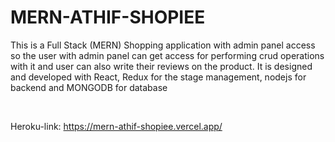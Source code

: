 # MERN-ATHIF-SHOPIEE
This is a Full Stack (MERN) Shopping application with admin panel access so the user with admin panel can get access for performing crud operations with it and user can also write their reviews on the product. It is designed and developed with React, Redux for the 
stage management, nodejs for backend and MONGODB for database 

</br>

Heroku-link:  https://mern-athif-shopiee.vercel.app/
